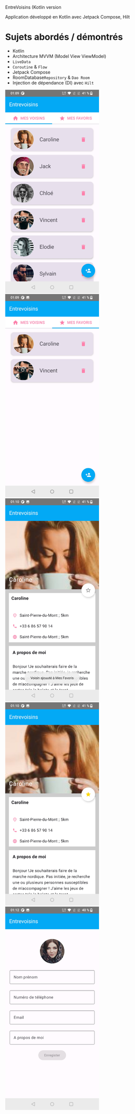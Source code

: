 EntreVoisins (Kotlin version

Application développé en Kotlin avec Jetpack Compose, Hilt
# Sujets abordés / démontrés
 * Kotlin
 * Architecture MVVM (Model View ViewModel)
 * `LiveData` 
 * `Coroutine` & `Flow`
 * Jetpack Compose
 * RoomDatabase`Repository` & `Dao Room`
 * Injection de dépendance (DI) avec `Hilt`

<img src="./captures/Screenshot_mes_voisins.jpg" width="300">
<img src="./captures/Screenshot_mes_favoris.jpg" width="300">
<img src="./captures/Screenshot_detail_non_favoris.jpg" width="300">
<img src="./captures/Screenshot_detail_favoris.jpg" width="300">
<img src="./captures/Screenshot_ajouter.jpg" width="300">
